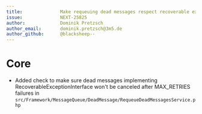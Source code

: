 ```yaml
---
title:              Make requeuing dead messages respect recoverable exceptions
issue:              NEXT-25825
author:             Dominik Pretzsch
author_email:       dominik.pretzsch@3m5.de
author_github:      @blacksheep--
---
```

# Core
*  Added check to make sure dead messages implementing RecoverableExceptionInterface won't be canceled after MAX_RETRIES failures in `src/Framework/MessageQueue/DeadMessage/RequeueDeadMessagesService.php`
